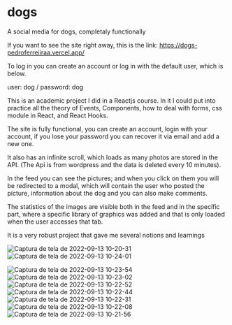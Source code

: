 # dogs
A social media for dogs, completaly functionally

If you want to see the site right away, this is the link: 
https://dogs-pedroferreiiraa.vercel.app/

To log in you can create an account or log in with the default user, which is below.

user: dog /
password: dog

This is an academic project I did in a Reactjs course. In it I could put into practice all the theory of Events, Components, how to deal with forms, css module in React, and React Hooks. 

The site is fully functional, you can create an account, login with your account, if you lose your password you can recover it via email and add a new one.

It also has an infinite scroll, which loads as many photos are stored in the API. (The Api is from wordpress and the data is deleted every 10 minutes).

In the feed you can see the pictures; and when you click on them you will be redirected to a modal, which will contain the user who posted the picture, information about the dog and you can also make comments.

The statistics of the images are visible both in the feed and in the specific part, where a specific library of graphics was added and that is only loaded when the user accesses that tab.

It is a very robust project that gave me several notions and learnings 



![Captura de tela de 2022-09-13 10-20-31](https://user-images.githubusercontent.com/69644994/189912019-e75b04f9-896b-4392-bd66-c26cb3aebdd4.png) ![Captura de tela de 2022-09-13 10-24-01](https://user-images.githubusercontent.com/69644994/189912778-dc618ccb-4dff-4178-b19c-37923b588990.png)

![Captura de tela de 2022-09-13 10-23-54](https://user-images.githubusercontent.com/69644994/189912782-64a403ae-6a51-4c1d-a22a-bca9e6f1f3a1.png)
![Captura de tela de 2022-09-13 10-23-02](https://user-images.githubusercontent.com/69644994/189912784-0b154964-8869-40de-b83b-891efc56444e.png)![Captura de tela de 2022-09-13 10-22-52](https://user-images.githubusercontent.com/69644994/189912787-8b5b9551-e53d-4038-9140-ea711c0ac4fe.png)
![Captura de tela de 2022-09-13 10-22-44](https://user-images.githubusercontent.com/69644994/189912790-b3063330-05e5-4287-90e8-94a5fcfa6d1f.png)
![Captura de tela de 2022-09-13 10-22-31](https://user-images.githubusercontent.com/69644994/189912792-abc1afb1-e6f1-4eeb-8417-6a7d28640b1c.png)
![Captura de tela de 2022-09-13 10-22-08](https://user-images.githubusercontent.com/69644994/189912796-18666f21-4d18-4801-bd9b-509b8207f750.png)
![Captura de tela de 2022-09-13 10-21-56](https://user-images.githubusercontent.com/69644994/189912798-17d9a88a-6641-48ee-aa61-ed1dbb969877.png)

